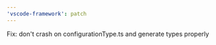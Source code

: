 ```yaml
---
'vscode-framework': patch
---
```


Fix: don't crash on configurationType.ts and generate types properly
